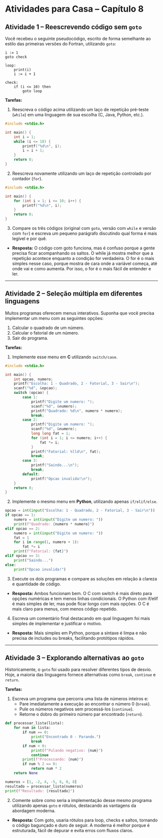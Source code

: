 # Atividades para Casa – Capítulo 8

## Atividade 1 – Reescrevendo código sem `goto`
Você recebeu o seguinte pseudocódigo, escrito de forma semelhante ao estilo das primeiras versões do Fortran, utilizando `goto`:

```text
i := 1
goto check

loop:
    print(i)
    i := i + 1

check:
    if (i <= 10) then
        goto loop
```

**Tarefas:**
1. Reescreva o código acima utilizando um laço de repetição pré-teste (`while`) em uma linguagem de sua escolha (C, Java, Python, etc.).

```c
#include <stdio.h>

int main() {
    int i = 1;
    while (i <= 10) {
        printf("%d\n", i);
        i = i + 1;
    }
    return 0;
}
```

2. Reescreva novamente utilizando um laço de repetição controlado por contador (`for`).

```c
#include <stdio.h>

int main() {
    for (int i = 1; i <= 10; i++) {
        printf("%d\n", i);
    }
    return 0;
}
```

3. Compare os três códigos (original com `goto`, versão com `while` e versão com `for`) e escreva um pequeno parágrafo discutindo qual forma é mais legível e por quê.

- **Resposta:** O código com goto funciona, mas é confuso porque a gente precisa ficar acompanhando os saltos. O while já mostra melhor que a repetição acontece enquanto a condição for verdadeira. O for é o mais simples nesse caso, porque mostra de cara onde a variável começa, até onde vai e como aumenta. Por isso, o for é o mais fácil de entender e ler.

---

## Atividade 2 – Seleção múltipla em diferentes linguagens
Muitos programas oferecem menus interativos. Suponha que você precisa implementar um menu com as seguintes opções:

1. Calcular o quadrado de um número.
2. Calcular o fatorial de um número.
3. Sair do programa.

**Tarefas:**
1. Implemente esse menu em **C** utilizando `switch/case`.

```c
#include <stdio.h>

int main() {
    int opcao, numero;
    printf("Escolha: 1 - Quadrado, 2 - Fatorial, 3 - Sair\n");
    scanf("%d", &opcao);
    switch (opcao) {
        case 1:
            printf("Digite um numero: ");
            scanf("%d", &numero);
            printf("Quadrado: %d\n", numero * numero);
            break;
        case 2:
            printf("Digite um numero: ");
            scanf("%d", &numero);
            long long fat = 1;
            for (int i = 1; i <= numero; i++) {
                fat *= i;
            }
            printf("Fatorial: %lld\n", fat);
            break;
        case 3:
            printf("Saindo...\n");
            break;
        default:
            printf("Opcao invalida!\n");
    }
    return 0;
}
```

2. Implemente o mesmo menu em **Python**, utilizando apenas `if/elif/else`.

```python
opcao = int(input("Escolha: 1 - Quadrado, 2 - Fatorial, 3 - Sair\n"))
if opcao == 1:
    numero = int(input("Digite um numero: "))
    print(f"Quadrado: {numero * numero}")
elif opcao == 2:
    numero = int(input("Digite um numero: "))
    fat = 1
    for i in range(1, numero + 1):
        fat *= i
    print(f"Fatorial: {fat}")
elif opcao == 3:
    print("Saindo...")
else:
    print("Opcao invalida!")
```

3. Execute os dois programas e compare as soluções em relação à clareza e quantidade de código.

- **Resposta:** Ambos funcionam bem. O C com switch é mais direto para opções numéricas e tem menos linhas condicionais. O Python com if/elif é mais simples de ler, mas pode ficar longo com mais opções. O C é mais claro para menus, com menos código repetido.

4. Escreva um comentário final destacando em qual linguagem foi mais simples de implementar e justificar o motivo.

- **Resposta:** Mais simples em Python, porque a sintaxe é limpa e não precisa de includes ou breaks, facilitando protótipos rápidos.

---

## Atividade 3 – Explorando alternativas ao `goto`
Historicamente, o `goto` foi usado para resolver diferentes tipos de desvio. Hoje, a maioria das linguagens fornece alternativas como `break`, `continue` e `return`.

**Tarefas:**
1. Escreva um programa que percorra uma lista de números inteiros e:
   - Pare imediatamente a execução ao encontrar o número 0 (`break`).
   - Pule os números negativos sem processá-los (`continue`).
   - Retorne o dobro do primeiro número par encontrado (`return`).

```python
def processar_lista(lista):
    for num in lista:
        if num == 0:
            print("Encontrado 0 - Parando.")
            break
        if num < 0:
            print(f"Pulando negativo: {num}")
            continue
        print(f"Processando: {num}")
        if num % 2 == 0:
            return num * 2
    return None

numeros = [1, -2, 4, -5, 6, 0, 8]
resultado = processar_lista(numeros)
print(f"Resultado: {resultado}")
```

2. Comente sobre como seria a implementação desse mesmo programa utilizando apenas `goto` e rótulos, destacando as vantagens da abordagem moderna.

- **Resposta:** Com goto, usaria rótulos para loop, checks e saltos, tornando o código bagunçado e duro de seguir. A moderna é melhor porque é estruturada, fácil de depurar e evita erros com fluxos claros.
